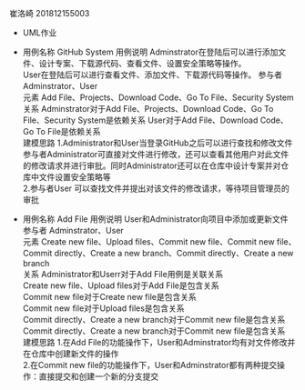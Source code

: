 崔洛崎
201812155003
- UML作业
- 用例名称	GitHub System
用例说明	Adminstrator在登陆后可以进行添加文件、设计专案、下载源代码、查看文件、设置安全策略等操作。  
User在登陆后可以进行查看文件、添加文件、下载源代码等操作。
参与者	Adminstrator、User  
元素	Add File、Projects、Download Code、Go To File、Security System  
关系	Adminstrator对于Add File、Projects、Download Code、Go To File、Security System是依赖关系
User对于Add File、Download Code、Go To File是依赖关系  
建模思路	1.Administrator和User当登录GitHub之后可以进行查找和修改文件  
参与者Administrator可直接对文件进行修改，还可以查看其他用户对此文件的修改请求并进行审批。同时Administrator还可以在仓库中设计专案并对仓库中文件设置安全策略等   
2.参与者User 可以查找文件并提出对该文件的修改请求，等待项目管理员的审批  

- 用例名称	Add File
用例说明	User和Administrator向项目中添加或更新文件  
参与者	Adminstrator、User  
元素	Create new file、Upload files、Commit new file、Commit new file、Commit directly、Create a new branch、Commit directly、Create a new branch  
关系	Administrator和Userr对于Add File用例是关联关系  
Create new file、Upload files对于Add File是包含关系  
Commit new file对于Create new file是包含关系  
Commit new file对于Upload files是包含关系  
Commit directly、Create a new branch对于Commit new file是包含关系  
Commit directly、Create a new branch对于Commit new file是包含关系  
建模思路	1.在Add File的功能操作下，User和Adminstrator均有对文件修改并在仓库中创建新文件的操作  
2.在Commit new file的功能操作下，User和Adminstrator都有两种提交操作：直接提交和创建一个新的分支提交  
